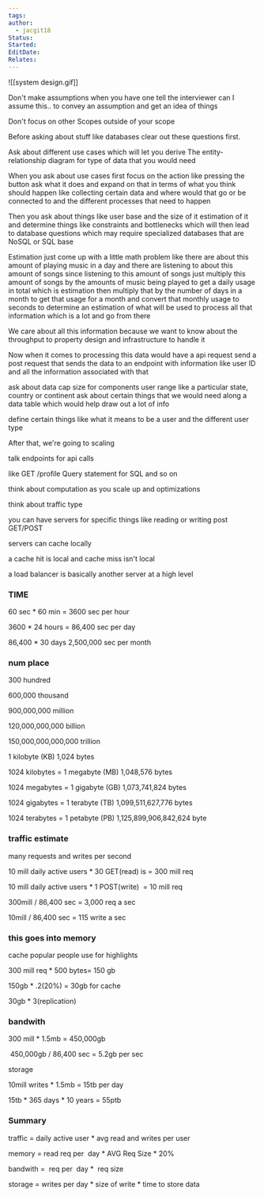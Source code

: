 ```yaml
---
tags: 
author:
  - jacgit18
Status: 
Started: 
EditDate: 
Relates:
---
```

![[system design.gif]]

Don't make assumptions when you have one tell the interviewer can I assume this.. to convey an assumption and get an idea of things 

Don't focus on other Scopes outside of your scope 

Before asking about stuff like databases clear out these questions first. 

Ask about different use cases which will let you derive The entity-relationship diagram for type of data that you would need 

When you ask about use cases first focus on the action like pressing the button ask what it does and expand on that in terms of what you think should happen like collecting certain data and where would that go or be connected to and the different processes that need to happen 

Then you ask about things like user base and the size of it estimation of it and determine things like constraints and bottlenecks which will then lead to database questions which may require specialized databases that are NoSQL or SQL base 

Estimation just come up with a little math problem like there are about this amount of playing music in a day and there are listening to about this amount of songs since listening to this amount of songs just multiply this amount of songs by the amounts of music being played to get a daily usage in total which is estimation then multiply that by the number of days in a month to get that usage for a month and convert that monthly usage to seconds to determine an estimation of what will be used to process all that information which is a lot and go from there 

We care about all this information because we want to know about the throughput to property design and infrastructure to handle it  

Now when it comes to processing this data would have a api request send a post request that sends the data to an endpoint with information like user ID and all the information associated with that 

ask about data cap size for components user range like a particular state, country or continent ask about certain things that we would need along a data table which would help draw out a lot of info 

define certain things like what it means to be a user and the different user type  

After that, we're going to scaling 

talk endpoints for api calls 

like GET /profile Query statement for SQL and so on 

think about computation as you scale up and optimizations 

think about traffic type 

you can have servers for specific things like reading or writing post GET/POST 

servers can cache locally 

a cache hit is local and cache miss isn't local 

a load balancer is basically another server at a high level 



### TIME 

60 sec * 60 min = 3600 sec per hour 

3600 * 24 hours = 86,400 sec per day 

86,400 * 30 days 2,500,000 sec per month 



### num place 

300 hundred 

600,000 thousand 

900,000,000 million 

120,000,000,000 billion 

150,000,000,000,000 trillion 





1 kilobyte (KB) 1,024 bytes 

1024 kilobytes = 1 megabyte (MB) 1,048,576 bytes 

1024 megabytes = 1 gigabyte (GB) 1,073,741,824 bytes 

1024 gigabytes = 1 terabyte (TB) 1,099,511,627,776 bytes 

1024 terabytes = 1 petabyte (PB) 1,125,899,906,842,624 byte 



### traffic estimate 

many requests and writes per second 

10 mill daily active users * 30 GET(read) is = 300 mill req 

10 mill daily active users * 1 POST(write)  = 10 mill req  

300mill / 86,400 sec = 3,000 req a sec 

10mill / 86,400 sec = 115 write a sec 



### this goes into memory  

cache popular people use for highlights 

300 mill req * 500 bytes= 150 gb 

150gb * .2(20%) = 30gb for cache 

30gb * 3(replication) 



### bandwith 

300 mill * 1.5mb = 450,000gb 

 450,000gb / 86,400 sec = 5.2gb per sec 

storage 

10mill writes * 1.5mb = 15tb per day 

15tb * 365 days * 10 years = 55ptb 



### Summary 

traffic = daily active user * avg read and writes per user 

memory = read req per  day * AVG Req Size * 20% 

bandwith =  req per  day *  req size 

storage = writes per day * size of write * time to store data